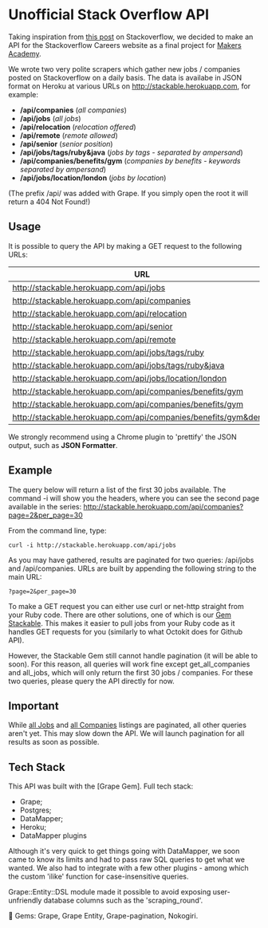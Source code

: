 Unofficial Stack Overflow API
=============================

Taking inspiration from [this post] on Stackoverflow, we decided to make an API for the Stackoverflow Careers website as a final project for [Makers Academy]. 

We wrote two very polite scrapers which gather new jobs / companies posted on Stackoverflow on a daily basis. The data is availabe in JSON format on Heroku at various URLs on http://stackable.herokuapp.com, for example: 

- **/api/companies** (*all companies*)
- **/api/jobs**  (*all jobs*)
- **/api/relocation** (*relocation offered*)
- **/api/remote** (*remote allowed*)
- **/api/senior** (*senior position*)
- **/api/jobs/tags/ruby&java** (*jobs by tags - separated by ampersand*)
- **/api/companies/benefits/gym** (*companies by benefits - keywords separated by ampersand*)
- **/api/jobs/location/london** (*jobs by location*)

(The prefix /api/ was added with Grape. If you simply open the root it will return a 404 Not Found!)

Usage
-----
It is possible to query the API by making a GET request to the following URLs:

| URL | Paginated? |
| ---- | :------: |
| http://stackable.herokuapp.com/api/jobs | Yes |
| http://stackable.herokuapp.com/api/companies | Yes |
| http://stackable.herokuapp.com/api/relocation | No |
| http://stackable.herokuapp.com/api/senior | No |
| http://stackable.herokuapp.com/api/remote | No |
| http://stackable.herokuapp.com/api/jobs/tags/ruby | No |
| http://stackable.herokuapp.com/api/jobs/tags/ruby&java | No |
| http://stackable.herokuapp.com/api/jobs/location/london | No |
| http://stackable.herokuapp.com/api/companies/benefits/gym | No |
| http://stackable.herokuapp.com/api/companies/benefits/gym | No |
| http://stackable.herokuapp.com/api/companies/benefits/gym&dental | No |

We strongly recommend using a Chrome plugin to 'prettify' the JSON output, such as **JSON Formatter**.

Example
------
The query below will return a list of the first 30 jobs available. The command -i will show you the headers, where you can see the second page available in the series: http://stackable.herokuapp.com/api/companies?page=2&per_page=30

From the command line, type:

```
curl -i http://stackable.herokuapp.com/api/jobs
```
As you may have gathered, results are paginated for two queries: /api/jobs and /api/companies. URLs are built by appending the following string to the main URL:

```
?page=2&per_page=30
```
To make a GET request you can either use curl or net-http straight from your Ruby code. There are other solutions, one of which is our [Gem Stackable]. This makes it easier to pull jobs from your Ruby code as it handles GET requests for you (similarly to what Octokit does for Github API).

However, the Stackable Gem still cannot handle pagination (it will be able to soon). For this reason, all queries will work fine except get_all_companies and all_jobs, which will only return the first 30 jobs / companies. For these two queries, please query the API directly for now.

Important
---------
While [all Jobs] and [all Companies] listings are paginated, all other queries aren't yet. This may slow down the API. We will launch pagination for all results as soon as possible. 

Tech Stack
----------

This API was built with the [Grape Gem]. Full tech stack:

- Grape;
- Postgres;
- DataMapper;
- Heroku;
- DataMapper plugins

Although it's very quick to get things going with DataMapper, we soon came to know its limits and had to pass raw SQL queries to get what we wanted. We also had to integrate with a few other plugins - among which the custom 'ilike' function for case-insensitive queries.

Grape::Entity::DSL module made it possible to avoid exposing user-unfriendly database columns such as the 'scraping_round'.

:small_red_triangle_down: Gems: Grape, Grape Entity, Grape-pagination, Nokogiri.

[this post]: http://meta.stackoverflow.com/questions/158005/stackoverflow-careers-api
[all Jobs]: http://stackable.herokuapp.com/api/jobs
[all Companies]: http://stackable.herokuapp.com/api/companies
[Gem Stackable]: https://github.com/mfisher90/stackable
[Grape]: https://github.com/intridea/grape
[Makers Academy]: http://www.makersacademy.com/
